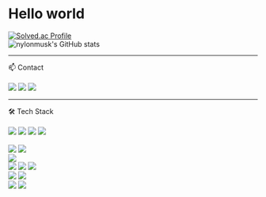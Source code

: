 <h1> Hello world</h1>

<!--
**nylonmusk/nylonmusk** is a ✨ _special_ ✨ repository because its `README.md` (this file) appears on your GitHub profile.
Here are some ideas to get you started:
- 🔭 I’m currently working on ...
- 🌱 I’m currently learning ...
- 👯 I’m looking to collaborate on ...
- 🤔 I’m looking for help with ...
- 💬 Ask me about ...
- 📫 How to reach me: ...
- 😄 Pronouns: ...
- ⚡ Fun fact: ...
-->

[![Solved.ac Profile](http://mazassumnida.wtf/api/v2/generate_badge?boj=2912rla)](https://solved.ac/2912rla/)
<br>
![nylonmusk's GitHub stats](https://github-readme-stats.vercel.app/api?username=nylonmusk&theme=nord&show_icons=true)

---

📫 Contact
<br>
<br>
<a href="https://nylonmusk.notion.site/85a2586cecf5414c902d3d8921d2e1ef"><img src="https://img.shields.io/badge/Notion-512BD4?style=flat-square&logo=Notion&logoColor=Notion"></a>
  <a href="https://www.instagram.com/hideonflower/"><img src="https://img.shields.io/badge/Instagram-0AE524?style=flat-square&logo=Instagram&logoColor=Instagram"></a>
  <a href="https://mail.google.com/mail/?view=cm&amp;fs=1&amp;to=2912rla@gmail.com"><img src="https://img.shields.io/badge/Gmail-64BAFF?style=flat-square&logo=Gmail&logoColor=Gmail"></a>

---
🛠 Tech Stack
  <br>
  <br>
  <img src="https://img.shields.io/badge/Java-AA00FF?style=flat-square&logo=Java&logoColor=white"> 
  <img src="https://img.shields.io/badge/javascript-F7DF1E?style=flat-square&logo=javascript&logoColor=black"> 
  <img src="https://img.shields.io/badge/jsp-EE0000?style=flat-square&logo=Jsp&logoColor=white"> 
  <img src="https://img.shields.io/badge/python-3776AB?style=flat-square&logo=python&logoColor=white"> 
  <br>
  <br>
  <img src="https://img.shields.io/badge/oracle-F80000?style=flat-square&logo=oracle&logoColor=white"> 
  <img src="https://img.shields.io/badge/mysql-4479A1?style=flat-square&logo=mysql&logoColor=white"> 
  <br>
  <img src="https://img.shields.io/badge/spring-6DB33F?style=flat-square&logo=spring&logoColor=white"> 
  <br>
  <img src="https://img.shields.io/badge/Linux-FCC624?style=flat-square&logo=linux&logoColor=black">
  <img src="https://img.shields.io/badge/aws-232F3E?style=flat-square&logo=amazonaws&logoColor=white"> 
  <img src="https://img.shields.io/badge/apache tomcat-F8DC75?style=flat-square&logo=apachetomcat&logoColor=white">
  <br>
  <img src="https://img.shields.io/badge/github-181717?style=flat-square&logo=github&logoColor=white">
  <img src="https://img.shields.io/badge/git-F05032?style=flat-square&logo=git&logoColor=white">
  <br>
  <img src="https://img.shields.io/badge/Intellij-6AFDEF?style=flat-square&logo=Intellij IDEA&logoColor=white">
  <img src="https://img.shields.io/badge/Eclipse-2C2255?style=flat-square&logo=Eclipse IDE&logoColor=white">
